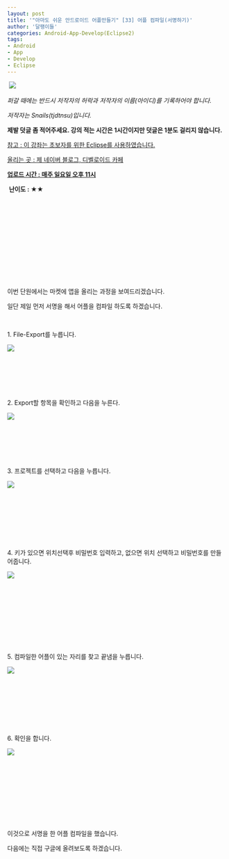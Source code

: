 ```yaml
---
layout: post
title: '"아마도 쉬운 안드로이드 어플만들기" [33] 어플 컴파일(서명하기)'
author: '달팽이들'
categories: Android-App-Develop(Eclipse2)
tags:
- Android
- App
- Develop
- Eclipse
---
```



<script> location.href='https://cafe.naver.com/develoid/337235' ; </script>

<p>&nbsp;<img src="https://dthumb-phinf.pstatic.net/?src=%22http%3A%2F%2Fpostfiles3.naver.net%2F20130523_178%2Ftjdtnsu_1369283538974akCh1_JPEG%2Fand.jpg%3Ftype%3Dw2%22&amp;type=cafe_wa740"></p><div><div><div><div><p><i>퍼갈 때에는 반드시 저작자의 허락과 저작자의 이름(아이디)를 기록하어야 합니다.</i></p><p><i>저작자는 Snails(tjdtnsu)입니다.</i></p><p><span><strong><span>제발 덧글 좀 적어주세요. 강의 적는 시간은 1시간이지만 덧글은 1분도 걸리지 않습니다.</span></strong></span></p><p><u>참고 : 이 강좌는 초보자를 위한 Eclipse를 사용하였습니다.</u></p><p><u>올리는 곳 : 제 네이버 블로그, 디벨로이드 카페</u></p><div><span><u><strong>업로드 시간 : 매주 일요일 오후 11시</strong></u><div></div><p>&nbsp;<strong><span>난이도 : ★</span><span>★</span></strong><span>﻿<span>﻿</span></span></p><div><span><span>﻿</span></span></div><div><span><span>﻿</span></span></div><div><span><span>﻿</span></span></div><div><span><span>﻿</span></span></div><div><span><span>﻿</span></span></div><div><span><span>﻿</span></span></div><div><span><span>﻿</span></span></div><div><span><span>﻿</span></span></div><div><span><span>﻿</span></span></div><div><span><span>﻿</span></span></div><span><div></div><div>&nbsp;</div><p><span><span><span>이번 단원에서는 마켓에 앱을 올리는 과정을 보여드리겠습니다.</span></span></span>&nbsp;</p><p><span><span><span>일단 제일 먼저 서명을 해서 어플을 컴파일 하도록 하겠습니다.</span></span></span>&nbsp;</p><p><span><span><span>﻿</span></span></span><span>&nbsp;</span></p></span><p></p><p><span>1. File-Export를 누릅니다.</span>&nbsp;</p><p><span></span><img src="https://dthumb-phinf.pstatic.net/?src=%22http%3A%2F%2Fblogfiles.naver.net%2F20131117_76%2Ftjdtnsu_1384692720584Ma44c_PNG%2F%25C1%25A6%25B8%25F1_%25BE%25F8%25C0%25BD.png%22&amp;type=cafe_wa740"></p><p><span>﻿</span>&nbsp;</p><p><span>﻿</span>&nbsp;</p><p><span>﻿</span>&nbsp;</p><p><span>2. Export할 항목을 확인하고 다음을 누른다.</span>&nbsp;</p><p><span><img src="https://dthumb-phinf.pstatic.net/?src=%22http%3A%2F%2Fblogfiles.naver.net%2F20131117_88%2Ftjdtnsu_1384692868944LEBgT_PNG%2F%25C1%25A6%25B8%25F1_%25BE%25F8%25C0%25BD.png%22&amp;type=cafe_wa740"></span></p><p><span>﻿</span>&nbsp;</p><p></p></span><p>&nbsp;</p><p>&nbsp;</p><p>3. 프로젝트를 선택하고 다음을 누릅니다.</p><p><img src="https://dthumb-phinf.pstatic.net/?src=%22http%3A%2F%2Fblogfiles.naver.net%2F20131117_57%2Ftjdtnsu_1384692839426Gmaku_PNG%2F%25C1%25A6%25B8%25F1_%25BE%25F8%25C0%25BD.png%22&amp;type=cafe_wa740"></p><p>&nbsp;</p><p>&nbsp;</p><p>&nbsp;</p><p>&nbsp;</p><p>4. 키가 있으면 위치선택후 비밀번호 입력하고, 없으면 위치 선택하고 비밀번호를 만들어줍니다.</p><p><img src="https://dthumb-phinf.pstatic.net/?src=%22http%3A%2F%2Fblogfiles.naver.net%2F20131117_41%2Ftjdtnsu_1384693007214pV1es_PNG%2F%25C1%25A6%25B8%25F1_%25BE%25F8%25C0%25BD.png%22&amp;type=cafe_wa740"></p><p>&nbsp;</p><p>&nbsp;</p><p>&nbsp;</p><p>&nbsp;</p><p>&nbsp;</p><p>5. 컴파일한 어플이 있는 자리를 찾고 끝냄을 누릅니다.</p><p><img src="https://dthumb-phinf.pstatic.net/?src=%22http%3A%2F%2Fblogfiles.naver.net%2F20131117_73%2Ftjdtnsu_1384693135785Mqvl0_PNG%2F%25C1%25A6%25B8%25F1_%25BE%25F8%25C0%25BD.png%22&amp;type=cafe_wa740"></p><p>&nbsp;</p><p>&nbsp;</p><p>&nbsp;</p><p>&nbsp;</p><p>6. 확인을 합니다.</p><p><img src="https://dthumb-phinf.pstatic.net/?src=%22http%3A%2F%2Fblogfiles.naver.net%2F20131117_38%2Ftjdtnsu_1384693212178lniWs_PNG%2F%25C1%25A6%25B8%25F1_%25BE%25F8%25C0%25BD.png%22&amp;type=cafe_wa740"></p><p>&nbsp;</p><p>&nbsp;</p><p>&nbsp;</p><p>&nbsp;</p><p>&nbsp;</p><p>이것으로&nbsp;서명을 한&nbsp;어플 컴파일을 했습니다.</p><p>다음에는 직접 구글에 올려보도록 하겠습니다.</p></div><p></p><p></p></div></div></div></div>
